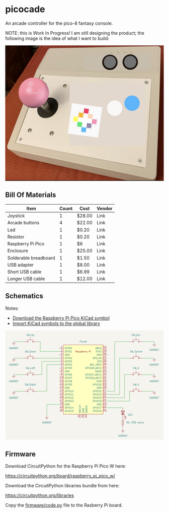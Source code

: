 # picocade

An arcade controller for the pico-8 fantasy console.

NOTE: this is Work In Progress! I am still designing the product; the following image is the idea of what I want to build:

![PICO-8 arcade controller concept](https://github.com/isacben/picocade/blob/main/img/concept.png)

## Bill Of Materials

| Item | Count | Cost | Vendor |
| ---- | ----- | ---- | ------ |
| Joystick | 1 | $28.00 | Link |
| Arcade buttons | 4 | $22.00 | Link |
| Led | 1 | $0.20 | Link |
| Resistor | 1 | $0.20 | Link |
| Raspberry Pi Pico | 1 | $6 | Link |
| Enclosure | 1 | $25.00 | Link |
| Solderable breadboard | 1 | $1.50 | Link |
| USB adapter | 1 | $8.00 | Link |
| Short USB cable | 1 | $6.99 | Link |
| Longer USB cable | 1 | $12.00 | Link | 

## Schematics

Notes:

- [Download the Raspberry Pi Pico KiCad symbol](https://forums.raspberrypi.com/viewtopic.php?t=336825)
- [Import KiCad symbols to the global library](https://forum.kicad.info/t/copying-new-symbols-from-one-project-to-another/36338/4)

![picocade schematics](https://github.com/isacben/picocade/blob/main/img/schematic.png)

## Firmware

Download CircuitPython for the Raspberry Pi Pico W here:

https://circuitpython.org/board/raspberry_pi_pico_w/

Download the CircuitPython libraries bundle from here:

https://circuitpython.org/libraries

Copy the [firmware/code.py](https://github.com/isacben/picocade/blob/main/firmware/code.py) file to the Rasberry Pi board.
